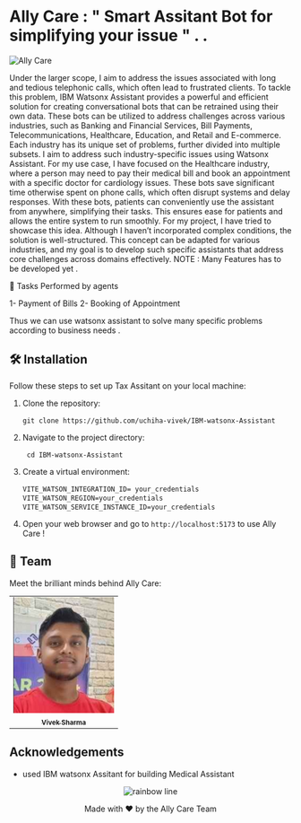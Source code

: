 
#  Ally Care  :  " Smart Assitant Bot for simplifying your issue  " . .
 
![Ally Care](https://github.com/uchiha-vivek/IBM-watsonx-Assistant)

 

 Under the larger scope, I aim to address the issues associated with long and tedious telephonic calls, which often lead to frustrated clients. To tackle this problem, IBM Watsonx Assistant provides a powerful and efficient solution for creating conversational bots that can be retrained using their own data. These bots can be utilized to address challenges across various industries, such as Banking and Financial Services, Bill Payments, Telecommunications, Healthcare, Education, and Retail and E-commerce. Each industry has its unique set of problems, further divided into multiple subsets. I aim to address such industry-specific issues using Watsonx Assistant. For my use case, I have focused on the Healthcare industry, where a person may need to pay their medical bill and book an appointment with a specific doctor for cardiology issues. These bots save significant time otherwise spent on phone calls, which often disrupt systems and delay responses. With these bots, patients can conveniently use the assistant from anywhere, simplifying their tasks. This ensures ease for patients and allows the entire system to run smoothly. For my project, I have tried to showcase this idea. Although I haven’t incorporated complex conditions, the solution is well-structured. This concept can be adapted for various industries, and my goal is to develop such specific assistants that address core challenges across domains effectively.
 NOTE : Many Features has to be developed yet .

🚀 Tasks Performed by agents
 
 1- Payment of Bills
 2- Booking of Appointment

 Thus we can use watsonx assistant to solve many specific problems according to business needs . 

 

## 🛠️ Installation

Follow these steps to set up Tax Assitant on your local machine:

1. Clone the repository:
   ```
   git clone https://github.com/uchiha-vivek/IBM-watsonx-Assistant
   ```

2. Navigate to the project directory:
   ```
    cd IBM-watsonx-Assistant
   ```

3. Create a virtual environment:
   ```
   VITE_WATSON_INTEGRATION_ID= your_credentials
   VITE_WATSON_REGION=your_credentials
   VITE_WATSON_SERVICE_INSTANCE_ID=your_credentials

   ```

 

8. Open your web browser and go to `http://localhost:5173` to use Ally Care !

## 👥 Team

Meet the brilliant minds behind Ally Care:

<table>
  <tr style="display: flex; gap: 50px; justify-content: center;">
    <td align="center">
      <a href="https://www.linkedin.com/in/vivekuchiha/">
        <img src="images/Vivek.jpeg" width="180px;" alt="Vivek Sharma"/><br />
        <sub><b>Vivek Sharma</b><br></sub>
      </a>
    </td>
     
  </tr>
</table>



 

<!--
## 🤝 Contributing

We welcome contributions to Ally Care ! Please check out our [Contributing Guide](CONTRIBUTING.md) for guidelines on how to proceed.

## 📄 License

This project is licensed under the MIT License - see the [LICENSE](LICENSE) file for details.
-->
## Acknowledgements

- used IBM watsonx Assitant for building Medical Assistant

<p align="center">
  <img src="https://raw.githubusercontent.com/andreasbm/readme/master/assets/lines/rainbow.png" alt="rainbow line" />
</p>

<p align="center">
  Made with ❤️ by the Ally Care Team
</p>